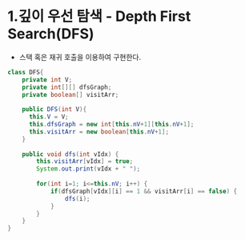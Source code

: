 1.깊이 우선 탐색 - Depth First Search(DFS)
=========================
* 스택 혹은 재귀 호출을 이용하여 구현한다.
```java
class DFS{
    private int V;
    private int[][] dfsGraph;
    private boolean[] visitArr;
  
    public DFS(int V){
      this.V = V;
      this.dfsGraph = new int[this.nV+1][this.nV+1];
      this.visitArr = new boolean[this.nV+1];
    }
    
    public void dfs(int vIdx) {
        this.visitArr[vIdx] = true;
        System.out.print(vIdx + " "); 
        
        for(int i=1; i<=this.nV; i++) {
            if(dfsGraph[vIdx][i] == 1 && visitArr[i] == false) {
                dfs(i);
            }
        }
    }
}
```

